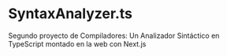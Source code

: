 # SyntaxAnalyzer.ts
Segundo proyecto de Compiladores: Un Analizador Sintáctico en TypeScript montado en la web con Next.js
